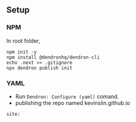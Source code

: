 ## Setup
### NPM
In root folder,
```
npm init -y
npm install @dendronhq/dendron-cli
echo .next >> .gitignore
npx dendron publish init
```

### YAML
- Run `Dendron: Configure (yaml)` comand.
- publishing the repo named kevinslin.github.io
```
site:
```